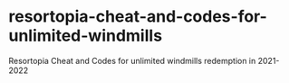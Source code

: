 # resortopia-cheat-and-codes-for-unlimited-windmills
Resortopia Cheat and Codes for unlimited windmills redemption in 2021-2022
